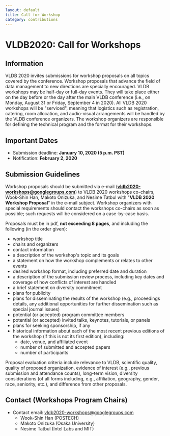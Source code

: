 ```yaml
---
layout: default
title: Call for Workshop
category: contributions
---
```


# VLDB2020: Call for Workshops

## Information

VLDB 2020 invites submissions for workshop proposals on all topics covered by the conference. Workshop proposals that advance the field of data management to new directions are specially encouraged. VLDB workshops may be half-day or full-day events. They will take place either on the day before or the day after the main VLDB conference (i.e., on Monday, August 31 or Friday, September 4 in 2020).
All VLDB 2020 workshops will be "serviced", meaning that logistics such as registration, catering, room allocation, and audio-visual arrangements will be handled by the VLDB conference organizers. The workshop organizers are responsible for defining the technical program and the format for their workshops.

## Important Dates

* Submission deadline: **January 10, 2020 (5 p.m. PST)**
* Notification: **February 2, 2020**

## Submission Guidelines

Workshop proposals should be submitted via e-mail (**[vldb2020-workshops@googlegroups.com](vldb2020-workshops@googlegroups.com)**) to VLDB 2020 workshops co-chairs, Wook-Shin Han, Makoto Onizuka, and Nesime Tatbul with "**VLDB 2020 Workshop Proposal**" in the e-mail subject. Workshop organizers with special requirements should contact the workshops co-chairs as soon as possible; such requests will be considered on a case-by-case basis.

Proposals must be in pdf, **not exceeding 8 pages**, and including the following (in the order given):
* workshop title
* chairs and organizers
* contact information
* a description of the workshop's topic and its goals
* a statement on how the workshop complements or relates to other events
* desired workshop format, including preferred date and duration
* a description of the submission review process, including key dates and coverage of how conflicts of interest are handled
* a brief statement on diversity commitment
* plans for publicity
* plans for disseminating the results of the workshop (e.g., proceedings details, any additional opportunities for further dissemination such as special journal issues)
* potential (or accepted) program committee members
* potential (or accepted) invited talks, keynotes, tutorials, or panels
* plans for seeking sponsorship, if any
* historical information about each of the most recent previous editions of the workshop (if this is not its first edition), including:
    * date, venue, and affiliated event
    * number of submitted and accepted papers
    * number of participants

Proposal evaluation criteria include relevance to VLDB, scientific quality, quality of proposed organization, evidence of interest (e.g., previous submission and attendance counts), long-term vision, diversity considerations (of all forms including, e.g., affiliation, geography, gender, race, seniority, etc.), and difference from other proposals.

## Contact (Workshops Program Chairs)

* Contact email: [vldb2020-workshops@googlegroups.com](vldb2020-workshops@googlegroups.com)
   * Wook-Shin Han (POSTECH)
   * Makoto Onizuka (Osaka University)
   * Nesime Tatbul (Intel Labs and MIT)